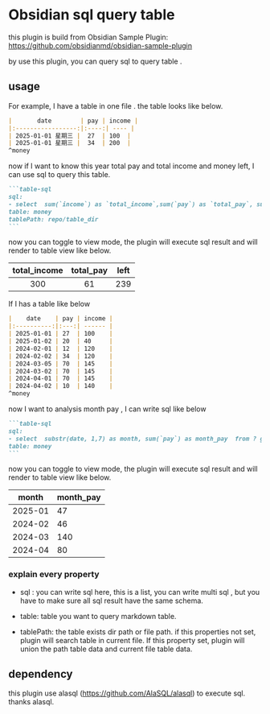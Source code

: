 # Obsidian sql query table

this plugin is build from Obsidian Sample Plugin: https://github.com/obsidianmd/obsidian-sample-plugin

by use this plugin, you can query sql to query table . 

## usage 

For example, I have a table in one file . the table looks like below. 

~~~markdown
|       date        | pay | income |
|:-----------------:|:----:| ---- |
| 2025-01-01 星期三 |  27  | 100  |
| 2025-01-01 星期三 |  34  | 200  |
^money
~~~


now if I want to know this year total pay and total income and money left, I can use sql to query this table.


~~~markdown
```table-sql
sql: 
- select  sum(`income`) as `total_income`,sum(`pay`) as `total_pay`, sum(`income`)- sum(`pay`) as `left` from ?
table: money
tablePath: repo/table_dir
```
~~~


now you can  toggle to  view mode, the plugin will execute sql result and will render to table view like below.

| total_income | total_pay | left |
|:---:|:---:|----|
| 300 | 61  | 239 |


If I has a table like below

~~~markdown
|    date    | pay | income |
|:----------:|:---:| ------ |
| 2025-01-01 | 27  | 100    |
| 2025-01-02 | 20  | 40     |
| 2024-02-01 | 12  | 120    |
| 2024-02-02 | 34  | 120    |
| 2024-03-05 | 70  | 145    |
| 2024-03-02 | 70  | 145    |
| 2024-04-01 | 70  | 145    |
| 2024-04-02 | 10  | 140    |
^money

~~~

now I want to analysis month pay , I can write sql like below

~~~markdown
```table-sql
sql: 
- select  substr(date, 1,7) as month, sum(`pay`) as month_pay  from ? group by substr(date, 1,7)
table: money
```
~~~

now you can  toggle to  view mode, the plugin will execute sql result and will render to table view like below.

| month   | month_pay |
| ------- | --------- |
| 2025-01 | 47        |
| 2024-02 | 46        |
| 2024-03 | 140       |
| 2024-04 | 80        |


### explain every property

- sql : you can write sql here, this is a list, you can write multi sql , but you have to make sure all sql result have the same schema.

- table: table you want to query markdown table.

- tablePath: the table exists dir path or file path.  if this properties not set, plugin will search table in current file. If this property set, plugin will union the path table data  and current file table data.


## dependency

this plugin use alasql (https://github.com/AlaSQL/alasql) to execute sql. thanks alasql.

